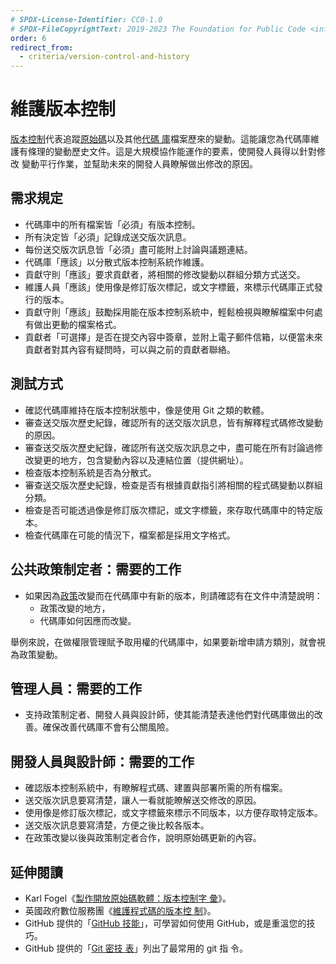 ```yaml
---
# SPDX-License-Identifier: CC0-1.0
# SPDX-FileCopyrightText: 2019-2023 The Foundation for Public Code <info@publiccode.net>, https://standard.publiccode.net/AUTHORS
order: 6
redirect_from:
  - criteria/version-control-and-history
---
```


# 維護版本控制

[版本控制](../glossary.md#version-control)代表追蹤[原始碼](../glossary.md#source-code)以及其他[代碼
庫](../glossary.md#codebase)檔案歷來的變動。這能讓您為代碼庫維護有條理的變動歷史文件。這是大規模協作能運作的要素，使開發人員得以針對修改
變動平行作業，並幫助未來的開發人員瞭解做出修改的原因。

## 需求規定

* 代碼庫中的所有檔案皆「必須」有版本控制。
* 所有決定皆「必須」記錄成送交版次訊息。
* 每份送交版次訊息皆「必須」盡可能附上討論與議題連結。
* 代碼庫「應該」以分散式版本控制系統作維護。
* 貢獻守則「應該」要求貢獻者，將相關的修改變動以群組分類方式送交。
* 維護人員「應該」使用像是修訂版次標記，或文字標籤，來標示代碼庫正式發行的版本。
* 貢獻守則「應該」鼓勵採用能在版本控制系統中，輕鬆檢視與瞭解檔案中何處有做出更動的檔案格式。
* 貢獻者「可選擇」是否在提交內容中簽章，並附上電子郵件信箱，以便當未來貢獻者對其內容有疑問時，可以與之前的貢獻者聯絡。

## 測試方式

* 確認代碼庫維持在版本控制狀態中，像是使用 Git 之類的軟體。
* 審查送交版次歷史紀錄，確認所有的送交版次訊息，皆有解釋程式碼修改變動的原因。
* 審查送交版次歷史紀錄，確認所有送交版次訊息之中，盡可能在所有討論過修改變更的地方，包含變動內容以及連結位置（提供網址）。
* 檢查版本控制系統是否為分散式。
* 審查送交版次歷史紀錄，檢查是否有根據貢獻指引將相關的程式碼變動以群組分類。
* 檢查是否可能透過像是修訂版次標記，或文字標籤，來存取代碼庫中的特定版本。
* 檢查代碼庫在可能的情況下，檔案都是採用文字格式。

## 公共政策制定者：需要的工作

* 如果因為[政策](../glossary.md#policy)改變而在代碼庫中有新的版本，則請確認有在文件中清楚說明：
   * 政策改變的地方，
   * 代碼庫如何因應而改變。

舉例來說，在做權限管理賦予取用權的代碼庫中，如果要新增申請方類別，就會視為政策變動。

## 管理人員：需要的工作

* 支持政策制定者、開發人員與設計師，使其能清楚表達他們對代碼庫做出的改善。確保改善代碼庫不會有公關風險。

## 開發人員與設計師：需要的工作

* 確認版本控制系統中，有瞭解程式碼、建置與部署所需的所有檔案。
* 送交版次訊息要寫清楚，讓人一看就能瞭解送交修改的原因。
* 使用像是修訂版次標記，或文字標籤來標示不同版本，以方便存取特定版本。
* 送交版次訊息要寫清楚，方便之後比較各版本。
* 在政策改變以後與政策制定者合作，說明原始碼更新的內容。

## 延伸閱讀

* Karl Fogel《[製作開放原始碼軟體：版本控制字
彙](https://producingoss.com/en/vc.html#vc-vocabulary)》。
* 英國政府數位服務團《[維護程式碼的版本控
制](https://www.gov.uk/service-manual/technology/maintaining-version-control-in-coding)》。
* GitHub 提供的「[GitHub 技能](https://skills.github.com/)」，可學習如何使用 GitHub，或是重溫您的技巧。
* GitHub 提供的「[Git 密技
表](https://education.github.com/git-cheat-sheet-education.pdf)」列出了最常用的 git 指
令。
